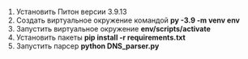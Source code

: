 1) Установить Питон версии 3.9.13
2) Создать виртуальное окружение командой **py -3.9 -m venv env**
3) Запустить виртуальное окружение **env/scripts/activate**
4) Установить пакеты **pip install -r requirements.txt**
5) Запустить парсер **python DNS_parser.py**

